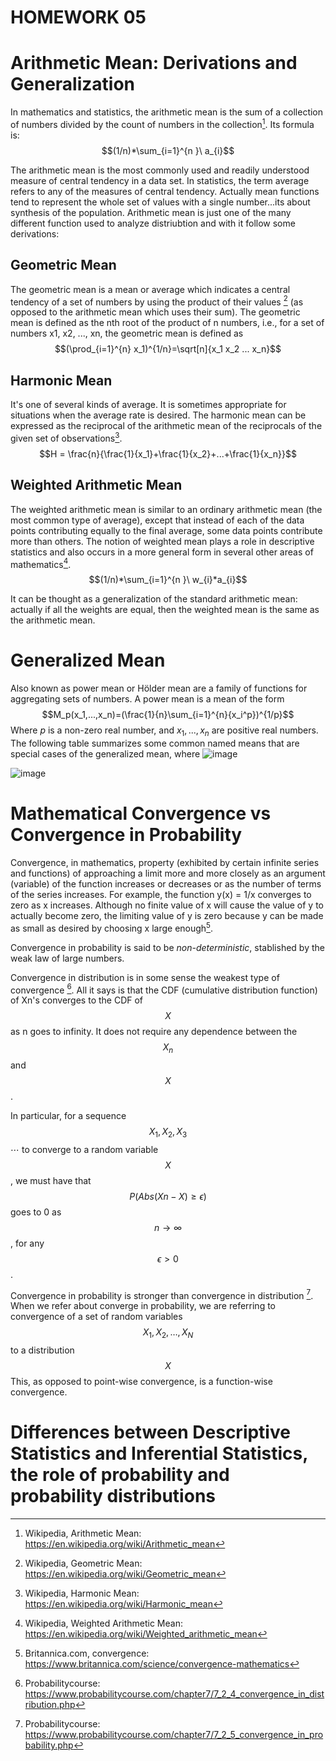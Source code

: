 
<script type="text/x-mathjax-config">
    MathJax.Hub.Config({
      tex2jax: {
        skipTags: ['script', 'noscript', 'style', 'textarea', 'pre'],
        inlineMath: [['\\(','\\)'], ['$', '$']],
        displayMath: [ ['$$','$$'], ["\\[","\\]"] ],
      }
    });
  </script>
  <script src="https://cdn.mathjax.org/mathjax/latest/MathJax.js?config=TeX-AMS-MML_HTMLorMML" type="text/javascript"></script>


# HOMEWORK 05

# Arithmetic Mean: Derivations and Generalization

In mathematics and statistics, the arithmetic mean is the sum of a collection of numbers divided by the count of numbers in the collection[^1].
Its formula is: 
    $$(1/n)*\sum_{i=1}^{n }\ a_{i}$$

The arithmetic mean is the most commonly used and readily understood measure of central tendency in a data set. In statistics, the term average refers to any of the measures of central tendency. Actually mean functions tend to represent the whole set of values with a single number...its about synthesis of the population.
Arithmetic mean is just one of the many different function used to analyze distriubtion and with it follow some derivations:

## Geometric Mean

The geometric mean is a mean or average which indicates a central tendency of a set of numbers by using the product of their values [^2] (as opposed to the arithmetic mean which uses their sum). The geometric mean is defined as the nth root of the product of n numbers, i.e., for a set of numbers x1, x2, ..., xn, the geometric mean is defined as  
    $$(\prod_{i=1}^{n} x_1)^{1/n}=\sqrt[n]{x_1 x_2 ... x_n}$$

## Harmonic Mean

It's one of several kinds of average. It is sometimes appropriate for situations when the average rate is desired.
The harmonic mean can be expressed as the reciprocal of the arithmetic mean of the reciprocals of the given set of observations[^3]. 
    $$H = \frac{n}{\frac{1}{x_1}+\frac{1}{x_2}+...+\frac{1}{x_n}}$$
    
## Weighted Arithmetic Mean

The weighted arithmetic mean is similar to an ordinary arithmetic mean (the most common type of average), except that instead of each of the data points contributing equally to the final average, some data points contribute more than others. The notion of weighted mean plays a role in descriptive statistics and also occurs in a more general form in several other areas of mathematics[^4].
     $$(1/n)*\sum_{i=1}^{n }\ w_{i}*a_{i}$$
     
It can be thought as a generalization of the standard arithmetic mean: actually if all the weights are equal, then the weighted mean is the same as the arithmetic mean. 
     
# Generalized Mean 

Also known as power mean or Hölder mean are a family of functions for aggregating sets of numbers.
A power mean is a mean of the form $$M_p(x_1,...,x_n)=(\frac{1}{n}\sum_{i=1}^{n}{x_i^p})^{1/p}$$
Where $p$ is a non-zero real number, and $x_1,...,x_n$ are positive real numbers.
The following table summarizes some common named means that are special cases of the generalized mean, where
![image](https://user-images.githubusercontent.com/74598295/199335892-59d94226-8193-438a-ac39-9cbeefd8ef12.png)

![image](https://user-images.githubusercontent.com/74598295/199335978-86a23af8-b3b8-4696-a5d8-584cfb4abdcd.png)


[^1]: Wikipedia, Arithmetic Mean: https://en.wikipedia.org/wiki/Arithmetic_mean
[^2]: Wikipedia, Geometric Mean: https://en.wikipedia.org/wiki/Geometric_mean 
[^3]: Wikipedia, Harmonic Mean: https://en.wikipedia.org/wiki/Harmonic_mean
[^4]: Wikipedia, Weighted Arithmetic Mean: https://en.wikipedia.org/wiki/Weighted_arithmetic_mean

# Mathematical Convergence vs Convergence in Probability

Convergence, in mathematics, property (exhibited by certain infinite series and functions) of approaching a limit more and more closely as an argument (variable) of the function increases or decreases or as the number of terms of the series increases.
For example, the function y(x) = 1/x converges to zero as x increases. Although no finite value of x will cause the value of y to actually become zero, the limiting value of y is zero because y can be made as small as desired by choosing x large enough[^5].


Convergence in probability is said to be _non-deterministic_, stablished by the weak law of large numbers.

Convergence in distribution is in some sense the weakest type of convergence [^7]. All it says is that the CDF (cumulative distribution function) of Xn's converges to the CDF of $$X$$ as n goes to infinity. It does not require any dependence between the $$X_n$$ and $$X$$.

In particular, for a sequence $$X_1, X_2, X_3$$ ⋯ to converge to a random variable $$X$$, we must have that $$P(Abs(Xn−X)≥ϵ)$$ goes to 0 as $$n→∞$$, for any $$ϵ>0$$. 

Convergence in probability is stronger than convergence in distribution [^8].
When we refer about converge in probability, we are referring to convergence of a set of random variables $$X_1,X_2,…,X_N$$ to a distribution $$X$$
This, as opposed to point-wise convergence, is a function-wise convergence.

[^5]: Britannica.com, convergence: https://www.britannica.com/science/convergence-mathematics
[^6]: Wikipedia, cdf, https://en.wikipedia.org/wiki/Cumulative_distribution_function
[^7]: Probabilitycourse: https://www.probabilitycourse.com/chapter7/7_2_4_convergence_in_distribution.php
[^8]: Probabilitycourse: https://www.probabilitycourse.com/chapter7/7_2_5_convergence_in_probability.php
#  Differences between Descriptive Statistics and Inferential Statistics, the role of probability and probability distributions
